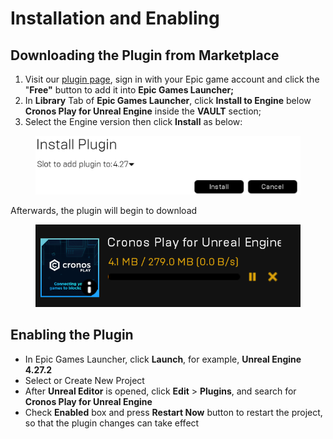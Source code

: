 # Installation and Enabling

## Downloading the Plugin from Marketplace

1. Visit our [plugin page](https://www.unrealengine.com/marketplace/en-US/product/cronos-play-for-unreal-engine), sign in with your Epic game account and click the "**Free"** button to add it into **Epic Games Launcher;**
2. In **Library** Tab of **Epic Games Launcher**, click **Install to Engine** below **Cronos Play for Unreal Engine** inside the **VAULT** section;
3. Select the Engine version then click **Install** as below:

<figure><img src="../../.gitbook/assets/cronos-gamefi-blueprint-install-plugin" alt=""><figcaption></figcaption></figure>

Afterwards, the plugin will begin to download

<figure><img src="../../.gitbook/assets/cronos-gamefi-blueprint-download-plugin" alt=""><figcaption></figcaption></figure>

## Enabling the Plugin

* In Epic Games Launcher, click **Launch**, for example, **Unreal Engine 4.27.2**
* Select or Create New Project
* After **Unreal Editor** is opened, click **Edit** > **Plugins**, and search for **Cronos Play for Unreal Engine**
* Check **Enabled** box and press **Restart Now** button to restart the project, so that the plugin changes can take effect
